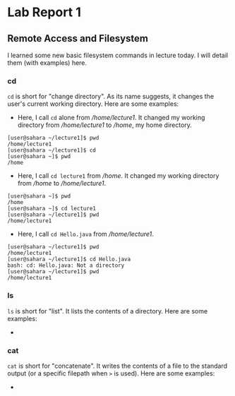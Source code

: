 # Lab Report 1

## Remote Access and Filesystem

I learned some new basic filesystem commands in lecture today. I will detail them (with examples) here.

### cd

`cd` is short for "change directory". As its name suggests, it changes the user's current working directory. Here are some examples:

- Here, I call `cd` alone from */home/lecture1*. It changed my working directory from */home/lecture1* to */home*, my home directory.

```
[user@sahara ~/lecture1]$ pwd
/home/lecture1
[user@sahara ~/lecture1]$ cd
[user@sahara ~]$ pwd
/home
```

- Here, I call `cd lecture1` from */home*. It changed my working directory from */home* to */home/lecture1*.

```
[user@sahara ~]$ pwd
/home
[user@sahara ~]$ cd lecture1
[user@sahara ~/lecture1]$ pwd
/home/lecture1
```

- Here, I call `cd Hello.java` from */home/lecture1*.

```
[user@sahara ~/lecture1]$ pwd
/home/lecture1
[user@sahara ~/lecture1]$ cd Hello.java
bash: cd: Hello.java: Not a directory
[user@sahara ~/lecture1]$ pwd
/home/lecture1
```

### ls

`ls` is short for "list". It lists the contents of a directory. Here are some examples:

- 

### cat

`cat` is short for "concatenate". It writes the contents of a file to the standard output (or a specific filepath when `>` is used). Here are some examples:

- 
